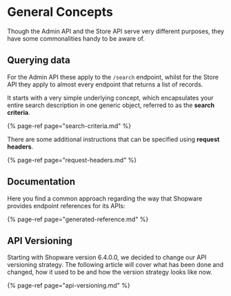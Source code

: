 # General Concepts

Though the Admin API and the Store API serve very different purposes, they have some commonalities handy to be aware of.

## Querying data

For the Admin API these apply to the `/search` endpoint, whilst for the Store API they apply to almost every endpoint that returns a list of records.

It starts with a very simple underlying concept, which encapsulates your entire search description in one generic object, referred to as the **search criteria**.

{% page-ref page="search-criteria.md" %}

There are some additional instructions that can be specified using **request headers**.

{% page-ref page="request-headers.md" %}

## Documentation

Here you find a common approach regarding the way that Shopware provides endpoint references for its APIs:

{% page-ref page="generated-reference.md" %}

## API Versioning

Starting with Shopware version 6.4.0.0, we decided to change our API versioning strategy. The following article will cover what has been done and changed, how it used to be and how the version strategy looks like now.

{% page-ref page="api-versioning.md" %}
